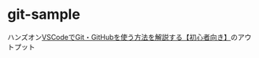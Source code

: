 # git-sample

ハンズオン[VSCodeでGit・GitHubを使う方法を解説する【初心者向き】](https://miya-system-works.com/blog/detail/vscode-github/)のアウトプット
